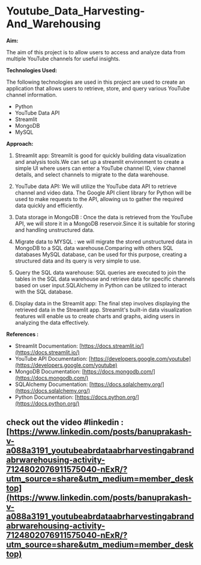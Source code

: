#  Youtube_Data_Harvesting-And_Warehousing

**Aim:**

 The aim of this project is to allow users to access and analyze data from multiple YouTube channels for  useful insights. 

**Technologies Used:**

The following technologies are used in this project are used to create an application that allows users to retrieve, store, and query various YouTube channel information.
- Python
- YouTube Data API
- Streamlit
- MongoDB 
- MySQL

**Approach:**
1. Streamlit app: Streamlit is good for quickly building data visualization and analysis tools.We can set up a streamlit environment  to create a simple UI where users can enter a YouTube channel ID, view channel details, and select channels to migrate to the data warehouse.

2. YouTube data API: We will utilize the YouTube data API to retrieve channel and video data. The Google API client library for Python will be used to make requests to the API, allowing us to gather the required data quickly and efficiently.

3. Data storage in  MongoDB : Once the data is retrieved from the YouTube API, we will store it in a MongoDB reservoir.Since it is suitable  for storing and handling unstructured data.

4. Migrate data to  MYSQL : we will migrate the stored unstructured data in MongoDB to a SQL data warehouse.Comparing with others SQL databases MySQL database, can be used for this purpose, creating a structured data and its query is very simple to use.

5. Query the SQL data warehouse: SQL queries are executed to join the tables in the SQL data warehouse and retrieve data for specific channels based on user input.SQLAlchemy in Python can be utilized to interact with the SQL database.

6. Display data in the Streamlit app: The final step involves displaying the retrieved data in the Streamlit app. Streamlit's built-in data visualization features will enable us to create charts and graphs, aiding users in analyzing the data effectively.


**References :**

- Streamlit Documentation: [https://docs.streamlit.io/](https://docs.streamlit.io/)
- YouTube API Documentation: [https://developers.google.com/youtube](https://developers.google.com/youtube)
- MongoDB Documentation: [https://docs.mongodb.com/](https://docs.mongodb.com/)
- SQLAlchemy Documentation: [https://docs.sqlalchemy.org/](https://docs.sqlalchemy.org/)
- Python Documentation: [https://docs.python.org/](https://docs.python.org/)

## check out the video #linkedin :[https://www.linkedin.com/posts/banuprakash-v-a088a3191_youtubeabrdataabrharvestingabrandabrwarehousing-activity-7124802076911575040-nExR/?utm_source=share&utm_medium=member_desktop](https://www.linkedin.com/posts/banuprakash-v-a088a3191_youtubeabrdataabrharvestingabrandabrwarehousing-activity-7124802076911575040-nExR/?utm_source=share&utm_medium=member_desktop)

